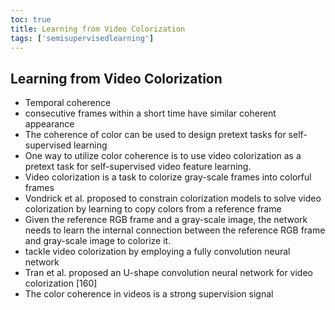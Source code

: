 ```yaml
---
toc: true
title: Learning from Video Colorization
tags: ['semisupervisedlearning']
---
```


## Learning from Video Colorization
- Temporal coherence 
- consecutive frames within a short time have similar coherent appearance 
- The coherence of color can be used to design pretext tasks for self-supervised learning 
- One way to utilize color coherence is to use video colorization as a pretext task for self-supervised video feature learning. 
- Video colorization is a task to colorize gray-scale frames into colorful frames 
- Vondrick et al. proposed to constrain colorization models to solve video colorization by learning to copy colors from a reference frame 
- Given the reference RGB frame and a gray-scale image, the network needs to learn the internal connection between the reference RGB frame and gray-scale image to colorize it. 
- tackle video colorization by employing a fully convolution neural network 
- Tran et al. proposed an U-shape convolution neural network for video colorization [160] 
- The color coherence in videos is a strong supervision signal



